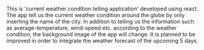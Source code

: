 This is 'current weather condition telling application' developed using react. The app tell us the current weather condition around the globe by only inserting the name of the city. In addition to telling us the information such as average-temperature, wind-speed etc. according to the weather condition, the background image of the app will change. It is planned to be improved in order to integrate the weather forecast of the upcoming 5 days.    
